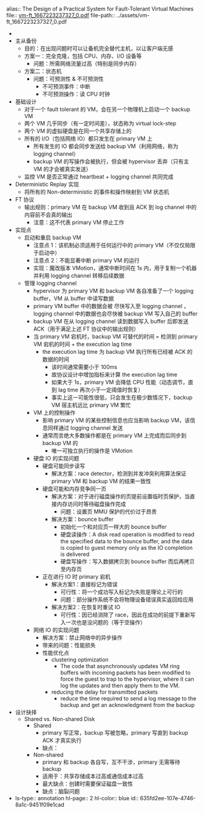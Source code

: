 alias:: The Design of a Practical System for Fault-Tolerant Virtual Machines
file:: [vm-ft_1667223237327_0.pdf](../assets/vm-ft_1667223237327_0.pdf)
file-path:: ../assets/vm-ft_1667223237327_0.pdf

-
- 主从备份
	- 目的：在出现问题时可以让备机完全替代主机，以让客户端无感
	- 方案一：完全克隆，包括 CPU、内存、I/O 设备等
		- 问题：所需网络流量过高（特别是同步内存）
	- 方案二：状态机
		- 问题：可预测性 & 不可预测性
			- 不可预测事件：中断
			- 不可预测操作：读 CPU 时钟
- 基础设计
	- 对于一个 fault tolerant 的 VM，会在另一个物理机上启动一个 backup VM
	- 两个 VM 几乎同步（有一定时间差），状态称为 virtual lock-step
	- 两个 VM 的虚拟硬盘是在同一个共享存储上的
	- 所有的 I/O（包括网络 IO）都只发生在 primary VM 上
		- 所有发生的 IO 都会同步发送给 backup VM（利用网络，称为 logging channel）
		- backup VM 的写操作会被执行，但会被 hypervisor 丢弃（只有主 VM 的才会被真实发送）
	- 监控 VM 是否正常通过 heartbeat + logging channel 共同完成
- Deterministic Replay 实现
	- 将所有的 Non-deterministic 的事件和操作映射到 VM 状态机
- FT 协议
	- 输出规则：primary VM 在 backup VM 收到且 ACK 到 log channel 中的内容前不会真的输出
		- 注意：这不代表 primary VM 停止工作
- 实现点
	- 启动和重启 backup VM
		- 注意点 1：该机制必须适用于任何运行中的 primary VM（不仅仅局限于启动中）
		- 注意点 2：不能显著中断 primary VM 的运行
		- 实现：魔改版本 VMotion，通常中断时间在 1s 内，用于复制一个机器并利用 logging channel  转移后续数据
	- 管理 logging channel
		- hypervisor 为 primary VM 和 backup VM 各自准备了一个 logging buffer，VM 从 buffer 中读写数据
		- primary VM buffer 中的数据会被 尽快写入至 logging channel ，logging channel 中的数据也会尽快被 backup VM 写入自己的 buffer
		- backup VM 在从 logging channel 读到数据写入 buffer 后即发送 ACK（用于满足上述 FT 协议中的输出规则）
		- 当 primary VM 宕机时，backup VM 可替代的时间 = 检测到 primary VM 宕机的时间 + the execution lag time
			- the execution lag time 为 backup VM 执行所有已经被 ACK 的数据的时间
				- 该时间通常需要小于 100ms
				- 故协议设计中增加指标来计算 the execution lag time
				- 如果大于 1s，primary VM 会降低 CPU 性能（动态调节，直到 lag time 再次小于一定阈值时恢复）
				- 事实上这一可能性很低，只会发生在极少数情况下，backup VM 宿主机远比 primary VM 繁忙
		- VM 上的控制操作
			- 影响 primary VM 的某些控制信息也应当影响 backup VM，该信息同样通过 logging channel 发送
			- 通常而言绝大多数操作都是在 primary VM 上完成而后同步到 backup VM 的
				- 唯一可独立执行的操作是 VMotion
		- 硬盘 IO 的实现问题
			- 硬盘可能同步读写
				- 解决方案：race detector，检测到并发冲突利用算法保证 primary VM 和 backup VM 的结果一致性
			- 硬盘可能和内存竞争同一页
				- 解决方案：对于进行磁盘操作的页提前设置临时页保护，当直接内存访问时等待磁盘操作完成
					- 问题：设置页 MMU 保护的代价过于昂贵
				- 解决方案：bounce buffer
					- 初始化一个和对应页一样大的 bounce buffer
					- 硬盘读操作：A disk read operation is modified to read the
					  specified data to the bounce buffer, and the data is copied to
					  guest memory only as the IO completion is delivered
					- 硬盘写操作：写入数据拷贝到 bounce buffer 而后再拷贝至内存页
			- 正在进行 IO 时 primary 宕机
				- 解决方案1：直接标记为错误
					- 可行性：将一个成功写入标记为失败是理论上可行的
					- 问题：部分操作系统不会将物理设备错误真实返回给应用
				- 解决方案2：在恢复时重试 IO
					- 可行性：因已经消除了 race，因此在成功的前提下重新写入一次也是没问题的（等于空操作）
		- 网络 IO 的实现问题
			- 解决方案：禁止网络中的异步操作
			- 带来的问题：性能损失
			- 性能优化点
				- clustering optimization
					- The code that asynchronously updates VM ring buffers with incoming packets has been modified to force the guest to trap to the hypervisor, where it can log the updates and then apply them to the VM.
				- reducing the delay for transmitted packets
					- reduce the time required to send a log message to the
					  backup and get an acknowledgment from the backup
- 设计抉择
	- Shared vs. Non-shared Disk
		- Shared
			- primary 写正常，backup 写被忽略，primary 写直到 backup ACK 才真实执行
			- 缺点：
		- Non-shared
			- primary 和 backup 各自写，互不干涉，primary 无需等待 backup
			- 适用于：共享存储成本过高或通信成本过高
			- 最大缺点：创建时需要保证磁盘一致性
			- 缺点：脑裂问题
- ls-type:: annotation
  hl-page:: 2
  hl-color:: blue
  id:: 635fd2ee-107e-4746-8a1c-9451f09e1cad